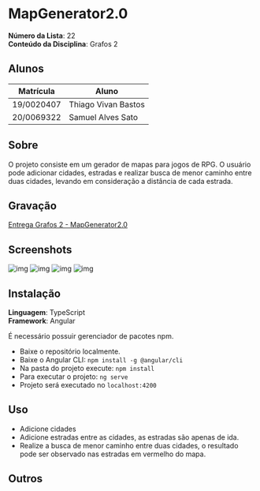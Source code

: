 # MapGenerator2.0

**Número da Lista**: 22<br>
**Conteúdo da Disciplina**: Grafos 2<br>

## Alunos
|Matrícula | Aluno |
| -- | -- |
| 19/0020407 | Thiago Vivan Bastos |
| 20/0069322 | Samuel Alves Sato |

## Sobre 
O projeto consiste em um gerador de mapas para jogos de RPG. O usuário pode adicionar cidades, estradas e realizar busca de menor caminho entre duas cidades, levando em consideração a distância de cada estrada.

## Gravação
[Entrega Grafos 2 - MapGenerator2.0](https://youtu.be/9p7VaKlN6Fs)

## Screenshots
![img](./imgs/Captura%20de%20tela%20de%202023-05-15%2017-30-55.png)
![img](./imgs/Captura%20de%20tela%20de%202023-05-15%2017-34-55.png)
![img](./imgs/Captura%20de%20tela%20de%202023-05-15%2017-36-34.png)
![img](./imgs/Captura%20de%20tela%20de%202023-05-15%2017-51-29.png)

## Instalação 
**Linguagem**: TypeScript<br>
**Framework**: Angular<br>

É necessário possuir gerenciador de pacotes npm.

- Baixe o repositório localmente.
- Baixe o Angular CLI: `npm install -g @angular/cli`
- Na pasta do projeto execute: `npm install`
- Para executar o projeto: `ng serve`
- Projeto será executado no `localhost:4200`


## Uso 

- Adicione cidades
- Adicione estradas entre as cidades, as estradas são apenas de ida.
- Realize a busca de menor caminho entre duas cidades, o resultado pode ser observado nas estradas em vermelho do mapa.

## Outros 

